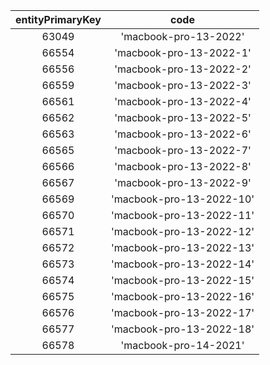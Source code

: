 | entityPrimaryKey |           code           |
|:----------------:|:------------------------:|
|      63049       |  'macbook-pro-13-2022'   |
|      66554       | 'macbook-pro-13-2022-1'  |
|      66556       | 'macbook-pro-13-2022-2'  |
|      66559       | 'macbook-pro-13-2022-3'  |
|      66561       | 'macbook-pro-13-2022-4'  |
|      66562       | 'macbook-pro-13-2022-5'  |
|      66563       | 'macbook-pro-13-2022-6'  |
|      66565       | 'macbook-pro-13-2022-7'  |
|      66566       | 'macbook-pro-13-2022-8'  |
|      66567       | 'macbook-pro-13-2022-9'  |
|      66569       | 'macbook-pro-13-2022-10' |
|      66570       | 'macbook-pro-13-2022-11' |
|      66571       | 'macbook-pro-13-2022-12' |
|      66572       | 'macbook-pro-13-2022-13' |
|      66573       | 'macbook-pro-13-2022-14' |
|      66574       | 'macbook-pro-13-2022-15' |
|      66575       | 'macbook-pro-13-2022-16' |
|      66576       | 'macbook-pro-13-2022-17' |
|      66577       | 'macbook-pro-13-2022-18' |
|      66578       |  'macbook-pro-14-2021'   |